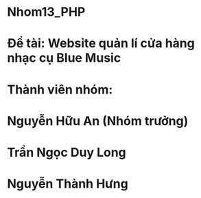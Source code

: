 # Nhom13_PHP
# Đề tài: Website quản lí cửa hàng nhạc cụ Blue Music
# Thành viên nhóm:
# Nguyễn Hữu An (Nhóm trưởng)
# Trần Ngọc Duy Long
# Nguyễn Thành Hưng
